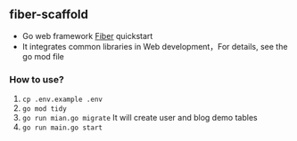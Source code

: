 ## fiber-scaffold
- Go web framework [Fiber](https://gofiber.io/) quickstart
- It integrates common libraries in Web development，For details, see the go mod file
### How to use?
1. ```cp .env.example .env```
2. ```go mod tidy```
3. ```go run mian.go migrate``` It will create user  and blog demo tables
4. ```go run main.go start```
